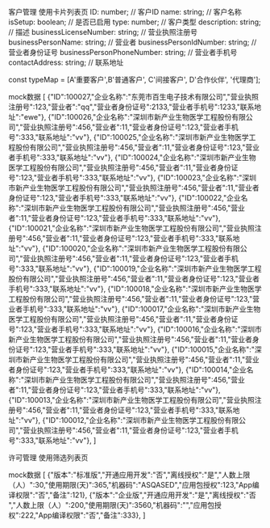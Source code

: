 客户管理
  使用卡片列表页
  ID: number;  // 客户ID
  name: string; // 客户名称
  isSetup: boolean; // 是否已启用
  type: number; // 客户类型
  description: string; // 描述
  businessLicenseNumber: string; // 营业执照注册号
  businessPersonName: string; // 营业者
  businessPersonIdNumber: string; // 营业者身份证号
  businessPersonPhoneNumber: string; // 营业者手机号
  contactAddress: string; // 联系地址

  const typeMap = [A'重要客户',B'普通客户', C'间接客户', D'合作伙伴', '代理商'];


  mock数据
  [
{"ID":100027,"企业名称":"东莞市百生电子技术有限公司","营业执照注册号":123,"营业者":"qq","营业者身份证号":2133,"营业者手机号":1233,"联系地址":"ewe"},
{"ID":100026,"企业名称":"深圳市新产业生物医学工程股份有限公司","营业执照注册号":456,"营业者":11,"营业者身份证号":123,"营业者手机号":333,"联系地址":"vv"},
{"ID":100025,"企业名称":"深圳市新产业生物医学工程股份有限公司","营业执照注册号":456,"营业者":11,"营业者身份证号":123,"营业者手机号":333,"联系地址":"vv"},
{"ID":100024,"企业名称":"深圳市新产业生物医学工程股份有限公司","营业执照注册号":456,"营业者":11,"营业者身份证号":123,"营业者手机号":333,"联系地址":"vv"},
{"ID":100023,"企业名称":"深圳市新产业生物医学工程股份有限公司","营业执照注册号":456,"营业者":11,"营业者身份证号":123,"营业者手机号":333,"联系地址":"vv"},
{"ID":100022,"企业名称":"深圳市新产业生物医学工程股份有限公司","营业执照注册号":456,"营业者":11,"营业者身份证号":123,"营业者手机号":333,"联系地址":"vv"},
{"ID":100021,"企业名称":"深圳市新产业生物医学工程股份有限公司","营业执照注册号":456,"营业者":11,"营业者身份证号":123,"营业者手机号":333,"联系地址":"vv"},
{"ID":100020,"企业名称":"深圳市新产业生物医学工程股份有限公司","营业执照注册号":456,"营业者":11,"营业者身份证号":123,"营业者手机号":333,"联系地址":"vv"},
{"ID":100019,"企业名称":"深圳市新产业生物医学工程股份有限公司","营业执照注册号":456,"营业者":11,"营业者身份证号":123,"营业者手机号":333,"联系地址":"vv"},
{"ID":100018,"企业名称":"深圳市新产业生物医学工程股份有限公司","营业执照注册号":456,"营业者":11,"营业者身份证号":123,"营业者手机号":333,"联系地址":"vv"},
{"ID":100017,"企业名称":"深圳市新产业生物医学工程股份有限公司","营业执照注册号":456,"营业者":11,"营业者身份证号":123,"营业者手机号":333,"联系地址":"vv"},
{"ID":100016,"企业名称":"深圳市新产业生物医学工程股份有限公司","营业执照注册号":456,"营业者":11,"营业者身份证号":123,"营业者手机号":333,"联系地址":"vv"},
{"ID":100015,"企业名称":"深圳市新产业生物医学工程股份有限公司","营业执照注册号":456,"营业者":11,"营业者身份证号":123,"营业者手机号":333,"联系地址":"vv"},
{"ID":100014,"企业名称":"深圳市新产业生物医学工程股份有限公司","营业执照注册号":456,"营业者":11,"营业者身份证号":123,"营业者手机号":333,"联系地址":"vv"},
{"ID":100013,"企业名称":"深圳市新产业生物医学工程股份有限公司","营业执照注册号":456,"营业者":11,"营业者身份证号":123,"营业者手机号":333,"联系地址":"vv"},
{"ID":100012,"企业名称":"深圳市新产业生物医学工程股份有限公司","营业执照注册号":456,"营业者":11,"营业者身份证号":123,"营业者手机号":333,"联系地址":"vv"},
]



许可管理
  使用筛选列表页

  mock数据
  [
{"版本":"标准版","开通应用开发":"否","离线授权":"是","人数上限（人）":30,"使用期限(天)":365,"机器码":"ASQASED","应用包授权":123,"App编译权限":"否","备注":121},
{"版本":"企业版","开通应用开发":"是","离线授权":"否 ","人数上限（人）":200,"使用期限(天)":3560,"机器码":"","应用包授权":222,"App编译权限":"否","备注":333},
]
